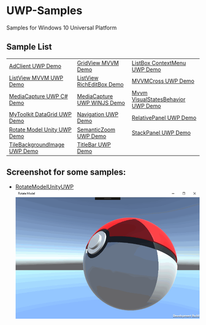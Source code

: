 # UWP-Samples
Samples for Windows 10 Universal Platform

## Sample List

<table>
 <tr>
  <td><a href="AdClientUWPApp">AdClient UWP Demo</a></td>
  <td><a href="GridViewMVVMApp1">GridView MVVM Demo</a></td>
  <td><a href="ListBoxContextMenuUWPApp1">ListBox ContextMenu UWP Demo</a></td>
 </tr>
 <tr>
  <td><a href="ListViewMVVMUWPApp1">ListView MVVM UWP Demo</a></td>
  <td><a href="ListViewRichEditBoxApp1">ListView RichEditBox Demo</a></td>
  <td><a href="MVVMCrossUWPApp1">MVVMCross UWP Demo</a></td>
 </tr>
 <tr>
  <td><a href="MediaCaptureVCSApp">MediaCapture UWP C# Demo</a></td>
  <td><a href="MediaCaptureWinjsApp">MediaCapture UWP WINJS Demo</a></td>
  <td><a href="MvvmVisualStatesBehaviorUWPApp1">Mvvm VisualStatesBehavior UWP Demo</a></td>
 </tr>
 <tr>
  <td><a href="MyToolkitDataGridUWPApp1">MyToolkit DataGrid UWP Demo</a></td>
  <td><a href="NavigationUWPApp2">Navigation UWP Demo</a></td>
  <td><a href="RelativePanelUWPApp1">RelativePanel UWP Demo</a></td>
 </tr>
 <tr>
  <td><a href="RotateModelUnityUWP">Rotate Model Unity UWP Demo</a></td>
  <td><a href="SemanticZoomUWPApp1">SemanticZoom UWP Demo</a></td>
  <td><a href="StackPanelUWPApp1">StackPanel UWP Demo</a></td>
 </tr>
 <tr>
  <td><a href="TileBackgroundImageUWPApp">TileBackgroundImage UWP Demo</a></td>
  <td><a href="TitleBarApp1">TitleBar UWP Demo</a></td>
 </tr>
</table>

## Screenshot for some samples:

- [RotateModelUnityUWP](RotateModelUnityUWP)
![RotateModelUnityUWP](img/RotateModel.gif)

